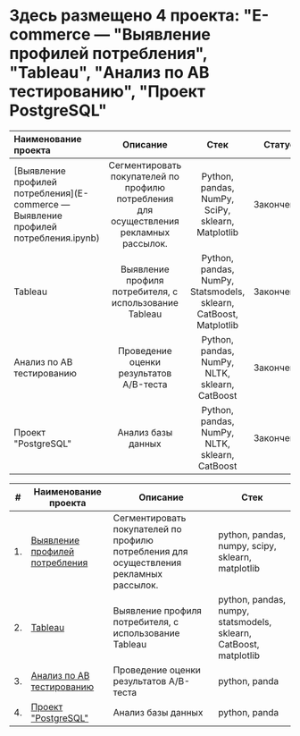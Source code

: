 # Здесь размещено 4 проекта: "E-commerce — "Выявление профилей потребления", "Tableau", "Анализ по АВ тестированию", "Проект PostgreSQL"

Наименование проекта | Описание              | Стек                                            | Статус
:--------------------|:---------------------:|:-----------------------------------------------:|--------:
[Выявление профилей потребления](E-commerce — Выявление профилей потребления.ipynb) |Сегментировать покупателей по профилю потребления для осуществления рекламных рассылок.  | Python, pandas, NumPy, SciPy, sklearn, Matplotlib |  Закончен
Tableau | Выявление профиля потребителя, с использование Tableau | Python, pandas, NumPy, Statsmodels, sklearn, CatBoost, Matplotlib |  Закончен
Анализ по АВ тестированию |Проведение оценки результатов A/B-теста | Python, pandas, NumPy, NLTK, sklearn, CatBoost |  Закончен
Проект "PostgreSQL"| Анализ базы данных|  Python, pandas, NumPy, NLTK, sklearn, CatBoost   | Закончен  

| #    | Наименование проекта                | Описание                                                     | Стек                                                         |
| ---- | ------------------------------------------------------------ | ------------------------------------------------------------ | ------------------------------------------------------------ |
| 1.   | [Выявление профилей потребления](https://github.com/igor-bl77/My_projects/blob/master/E-commerce%20—%20Выявление%20профилей%20потребления.ipynb) | Сегментировать покупателей по профилю потребления для осуществления рекламных рассылок. | python, pandas, numpy, scipy, sklearn, matplotlib       |
| 2.   | [Tableau](https://github.com/igor-bl77/My_projects/blob/master/tableau.ipynb) | Выявление профиля потребителя, с использование Tableau | python, pandas, numpy, statsmodels, sklearn, CatBoost, matplotlib |
| 3.   | [Анализ по АВ тестированию](https://github.com/aq2003/Portfolio/tree/main/Analyzing%20Texts) | Проведение оценки результатов A/B-теста  | python, panda
| 4.   | [Проект "PostgreSQL"](https://github.com/aq2003/Portfolio/tree/main/Analyzing%20Texts) |  Анализ базы данных  | python, panda
